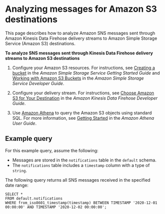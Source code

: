# Analyzing messages for Amazon S3 destinations<a name="firehose-message-analysis-s3"></a>

This page describes how to analyze Amazon SNS messages sent through Amazon Kinesis Data Firehose delivery streams to Amazon Simple Storage Service \(Amazon S3\) destinations\.

**To analyze SNS messages sent through Kinesis Data Firehose delivery streams to Amazon S3 destinations**

1. Configure your Amazon S3 resources\. For instructions, see [Creating a bucket](https://docs.aws.amazon.com/AmazonS3/latest/gsg/CreatingABucket.html) in the *Amazon Simple Storage Service Getting Started Guide* and [Working with Amazon S3 Buckets](https://docs.aws.amazon.com/AmazonS3/latest/dev/UsingBucket.html) in the *Amazon Simple Storage Service Developer Guide*\.

1. Configure your delivery stream\. For instructions, see [Choose Amazon S3 for Your Destination](https://docs.aws.amazon.com/firehose/latest/dev/create-destination.html#create-destination-s3) in the *Amazon Kinesis Data Firehose Developer Guide*\.

1. Use [Amazon Athena](https://console.aws.amazon.com/athena) to query the Amazon S3 objects using standard SQL\. For more information, see [Getting Started](https://docs.aws.amazon.com/athena/latest/ug/getting-started.html) in the *Amazon Athena User Guide*\.

## Example query<a name="example-s3-query"></a>

For this example query, assume the following:
+ Messages are stored in the `notifications` table in the `default` schema\.
+ The `notifications` table includes a `timestamp` column with a type of `string`\.

The following query returns all SNS messages received in the specified date range:

```
SELECT * 
FROM default.notifications
WHERE from_iso8601_timestamp(timestamp) BETWEEN TIMESTAMP '2020-12-01 00:00:00' AND TIMESTAMP '2020-12-02 00:00:00';
```